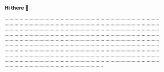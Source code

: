 ### Hi there 👋

...........................................................................................................................................................................................................................................................................................................................................................................................................................................................................................................................................................................................................................................................................................................................................................................................................................................................................................................................................................................................................................................................................................................................................................................................................................................